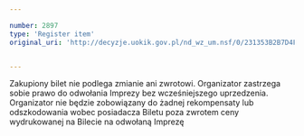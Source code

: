 ```yaml
---

number: 2897
type: 'Register item'
original_uri: 'http://decyzje.uokik.gov.pl/nd_wz_um.nsf/0/231353B2B7D4F750C12579B3003B70CA?OpenDocument'


---
```


Zakupiony bilet nie podlega zmianie ani zwrotowi. Organizator zastrzega sobie prawo do odwołania Imprezy bez wcześniejszego uprzedzenia. Organizator nie będzie zobowiązany do żadnej rekompensaty lub odszkodowania wobec posiadacza Biletu poza zwrotem ceny wydrukowanej na Bilecie na odwołaną Imprezę
